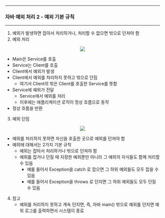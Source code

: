 -----
### 자바 예외 처리 2 - 예외 기본 규칙
-----
1. 예외가 발생하면 잡아서 처리하거나, 처리할 수 없으면 밖으로 던져야 함
2. 예외 처리
<div align="center">
<img src="https://github.com/user-attachments/assets/b081b953-fcbf-4d22-99f2-531dd050883a">
</div>

   - Main은 Service를 호출
   - Service는 Client를 호출
   - Client에서 예외가 발생
   - Client에서 예외를 처리하지 못하고 밖으로 던짐
     + 여기서 Client의 밖은 Client를 호출한 Service를 뜻함
   - Service에 예외가 전달
     + Service에서 예외를 처리
     + 이후에는 애플리케이션 로직이 정상 흐름으로 동작
   - 정상 흐름을 반환

3. 예외 던짐
<div align="center">
<img src="https://github.com/user-attachments/assets/329a5a46-3b97-42e2-8f69-f2d1d2bfbbb5">
</div>

   - 예외를 처리하지 못하면 자신을 호출한 곳으로 예외를 던져야 함
   - 예외에 대해서는 2가지 기본 규칙
     + 예외는 잡아서 처리하거나 밖으로 던져야 함
     + 예외를 잡거나 던질 때 지정한 예외뿐만 아니라 그 예외의 자식들도 함께 처리할 수 있음
       * 예를 들어서 Exception을 catch 로 잡으면 그 하위 예외들도 모두 잡을 수 있음
       * 예를 들어서 Exception을 throws 로 던지면 그 하위 예외들도 모두 던질 수 있음

4. 참고
   - 예외를 처리하지 못하고 계속 던지면, 즉, 자바 main() 밖으로 예외를 던지면 예외 로그를 출력하면서 시스템이 종료
